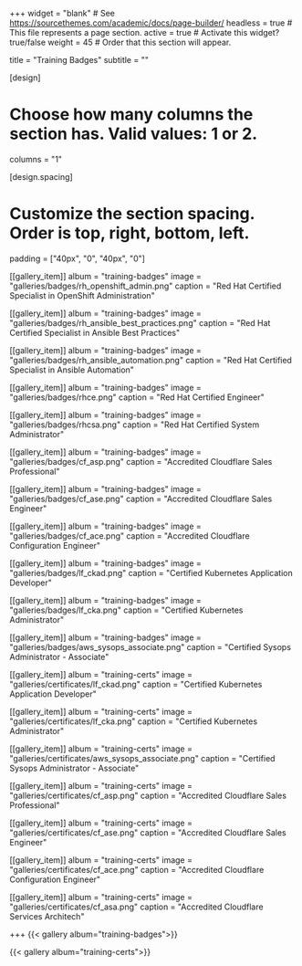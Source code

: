 +++
widget = "blank"  # See https://sourcethemes.com/academic/docs/page-builder/
headless = true  # This file represents a page section.
active = true  # Activate this widget? true/false
weight = 45  # Order that this section will appear.

title = "Training Badges"
subtitle = ""

[design]
  # Choose how many columns the section has. Valid values: 1 or 2.
  columns = "1"

[design.spacing]
  # Customize the section spacing. Order is top, right, bottom, left.
  padding = ["40px", "0", "40px", "0"]

[[gallery_item]]
  album = "training-badges"
  image = "galleries/badges/rh_openshift_admin.png"
  caption = "Red Hat Certified Specialist in OpenShift Administration"

[[gallery_item]]
  album = "training-badges"
  image = "galleries/badges/rh_ansible_best_practices.png"
  caption = "Red Hat Certified Specialist in Ansible Best Practices"

[[gallery_item]]
  album = "training-badges"
  image = "galleries/badges/rh_ansible_automation.png"
  caption = "Red Hat Certified Specialist in Ansible Automation"

[[gallery_item]]
  album = "training-badges"
  image = "galleries/badges/rhce.png"
  caption = "Red Hat Certified Engineer"

[[gallery_item]]
  album = "training-badges"
  image = "galleries/badges/rhcsa.png"
  caption = "Red Hat Certified System Administrator"

[[gallery_item]]
  album = "training-badges"
  image = "galleries/badges/cf_asp.png"
  caption = "Accredited Cloudflare Sales Professional"

[[gallery_item]]
  album = "training-badges"
  image = "galleries/badges/cf_ase.png"
  caption = "Accredited Cloudflare Sales Engineer"

[[gallery_item]]
  album = "training-badges"
  image = "galleries/badges/cf_ace.png"
  caption = "Accredited Cloudflare Configuration Engineer"

[[gallery_item]]
  album = "training-badges"
  image = "galleries/badges/lf_ckad.png"
  caption = "Certified Kubernetes Application Developer"

[[gallery_item]]
  album = "training-badges"
  image = "galleries/badges/lf_cka.png"
  caption = "Certified Kubernetes Administrator"

[[gallery_item]]
  album = "training-badges"
  image = "galleries/badges/aws_sysops_associate.png"
  caption = "Certified Sysops Administrator - Associate"

[[gallery_item]]
  album = "training-certs"
  image = "galleries/certificates/lf_ckad.png"
  caption = "Certified Kubernetes Application Developer"

[[gallery_item]]
  album = "training-certs"
  image = "galleries/certificates/lf_cka.png"
  caption = "Certified Kubernetes Administrator"

[[gallery_item]]
  album = "training-certs"
  image = "galleries/certificates/aws_sysops_associate.png"
  caption = "Certified Sysops Administrator - Associate"

[[gallery_item]]
  album = "training-certs"
  image = "galleries/certificates/cf_asp.png"
  caption = "Accredited Cloudflare Sales Professional"

[[gallery_item]]
  album = "training-certs"
  image = "galleries/certificates/cf_ase.png"
  caption = "Accredited Cloudflare Sales Engineer"

[[gallery_item]]
  album = "training-certs"
  image = "galleries/certificates/cf_ace.png"
  caption = "Accredited Cloudflare Configuration Engineer"

[[gallery_item]]
  album = "training-certs"
  image = "galleries/certificates/cf_asa.png"
  caption = "Accredited Cloudflare Services Architech"

+++
{{< gallery album="training-badges">}}

{{< gallery album="training-certs">}}
